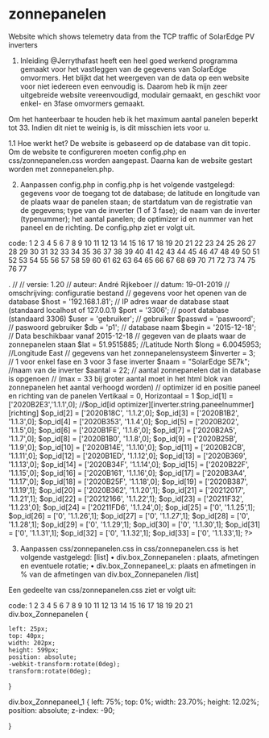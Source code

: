 # zonnepanelen
Website which shows telemetry data from the TCP traffic of SolarEdge PV inverters
1. Inleiding
@Jerrythafast heeft een heel goed werkend programma gemaakt voor het vastleggen van de gegevens van SolarEdge omvormers. Het blijkt dat het weergeven van de data op een website voor niet iedereen even eenvoudig is. Daarom heb ik mijn zeer uitgebreide website vereenvoudigd, modulair gemaakt, en geschikt voor enkel- en 3fase omvormers gemaakt.

Om het hanteerbaar te houden heb ik het maximum aantal panelen beperkt tot 33. Indien dit niet te weinig is, is dit misschien iets voor u.


1.1 Hoe werkt het?
De website is gebaseerd op de database van dit topic. Om de website te configureren moeten config.php en css/zonnepanelen.css worden aangepast. Daarna kan de website gestart worden met zonnepanelen.php.


2. Aanpassen config.php
in config.php is het volgende vastgelegd:
gegevens voor de toegang tot de database;
de latitude en longitude van de plaats waar de panelen staan;
de startdatum van de registratie van de gegevens;
type van de inverter (1 of 3 fase);
de naam van de inverter (typenummer);
het aantal panelen;
de optimizer id en nummer van het paneel en de richting.
De config.php ziet er volgt uit.

code:
1
2
3
4
5
6
7
8
9
10
11
12
13
14
15
16
17
18
19
20
21
22
23
24
25
26
27
28
29
30
31
32
33
34
35
36
37
38
39
40
41
42
43
44
45
46
47
48
49
50
51
52
53
54
55
56
57
58
59
60
61
62
63
64
65
66
67
68
69
70
71
72
73
74
75
76
77
<?php
//
// Copyright (C) 2019 André Rijkeboer
//
// This file is part of zonnepanelen, which shows telemetry data from
// the TCP traffic of SolarEdge PV inverters.
//
// zonnepanelen is free software: you can redistribute it and/or modify it
// under the terms of the GNU General Public License as published by the
// Free Software Foundation, either version 3 of the License, or (at
// your option) any later version.
//
// zonnepanelen is distributed in the hope that it will be useful, but
// WITHOUT ANY WARRANTY; without even the implied warranty of
// MERCHANTABILITY or FITNESS FOR A PARTICULAR PURPOSE.  See the GNU
// General Public License for more details.
//
// You should have received a copy of the GNU General Public License
// along with zonnepanelen.  If not, see <http://www.gnu.org/licenses/>.
//
// versie: 1.20
// auteur: André Rijkeboer
// datum:  19-01-2019
// omschrijving: configuratie bestand

// gegevens voor het openen van de database
$host = '192.168.1.81'; // IP adres waar de database staat (standaard localhost of 127.0.0.1)
$port = '3306'; // poort database (standaard 3306)
$user = 'gebruiker'; // gebruiker
$passwd = 'paswoord'; // paswoord gebruiker
$db = 'p1'; // database naam
$begin = '2015-12-18'; // Data beschikbaar vanaf 2015-12-18

// gegeven van de plaats waar de zonnepanelen staan
$lat = 51.9515885; //Latitude North
$long = 6.0045953; //Longitude East

// gegevens van het zonnepanelensysteem
$inverter = 3; // 1 voor enkel fase en 3 voor 3 fase inverter
$naam = "SolarEdge SE7k"; //naam van de inverter
$aantal = 22; // aantal zonnepanelen dat in database is opgenoen 
// (max = 33 bij groter aantal moet in het html blok van zonnepanelen het aantal verhoogd worden)
// optimizer id en positie paneel en richting van de panelen Vertikaal = 0, Horizontaal = 1
$op_id[1] = ['2020B2E3','1.1.1',0]; //$op_id[id optimizer][inverter.string.paneelnummer][richting] 
$op_id[2] = ['2020B18C', '1.1.2',0];
$op_id[3] = ['2020B1B2', '1.1.3',0];
$op_id[4] = ['2020B353', '1.1.4',0];
$op_id[5] = ['2020B202', '1.1.5',0];
$op_id[6] = ['2020B1FE', '1.1.6',0];
$op_id[7] = ['2020B2A5', '1.1.7',0];
$op_id[8] = ['2020B1B0', '1.1.8',0];
$op_id[9] = ['2020B25B', '1.1.9',0];
$op_id[10] = ['2020B14E', '1.1.10',0];
$op_id[11] = ['2020B2CB', '1.1.11',0];
$op_id[12] = ['2020B1ED', '1.1.12',0];
$op_id[13] = ['2020B369', '1.1.13',0];
$op_id[14] = ['2020B34F', '1.1.14',0];
$op_id[15] = ['2020B22F', '1.1.15',0];
$op_id[16] = ['2020B161', '1.1.16',0];
$op_id[17] = ['2020B3A4', '1.1.17',0];
$op_id[18] = ['2020B25F', '1.1.18',0];
$op_id[19] = ['2020B387', '1.1.19',1];
$op_id[20] = ['2020B362', '1.1.20',1];
$op_id[21] = ['20212017', '1.1.21',1];
$op_id[22] = ['20212166', '1.1.22',1];
$op_id[23] = ['20211F32', '1.1.23',0];
$op_id[24] = ['20211FD6', '1.1.24',0];
$op_id[25] = ['0', '1.1.25',1]; 
$op_id[26] = ['0', '1.1.26',1];
$op_id[27] = ['0', '1.1.27',1];
$op_id[28] = ['0', '1.1.28',1];
$op_id[29] = ['0', '1.1.29',1];
$op_id[30] = ['0', '1.1.30',1];
$op_id[31] = ['0', '1.1.31',1];
$op_id[32] = ['0', '1.1.32',1];
$op_id[33] = ['0', '1.1.33',1];
?>



3. Aanpassen css/zonnepanelen.css
in css/zonnepanelen.css is het volgende vastgelegd:
[list]
• div.box_Zonnepanelen : plaats, afmetingen en eventuele rotatie; 
• div.box_Zonnepaneel_x: plaats en afmetingen in % van de afmetingen van div.box_Zonnepanelen 
/list]

Een gedeelte van css/zonnepanelen.css ziet er volgt uit:

code:
1
2
3
4
5
6
7
8
9
10
11
12
13
14
15
16
17
18
19
20
21
div.box_Zonnepanelen {
    
    left: 25px; 
    top: 40px;
    width: 202px;
    height: 599px;
    position: absolute;
    -webkit-transform:rotate(0deg); 
    transform:rotate(0deg); 

}

div.box_Zonnepaneel_1 {
    left: 75%;
    top: 0%;
    width: 23.70%;
    height: 12.02%;
    position: absolute;
    z-index: -90;
    
}



